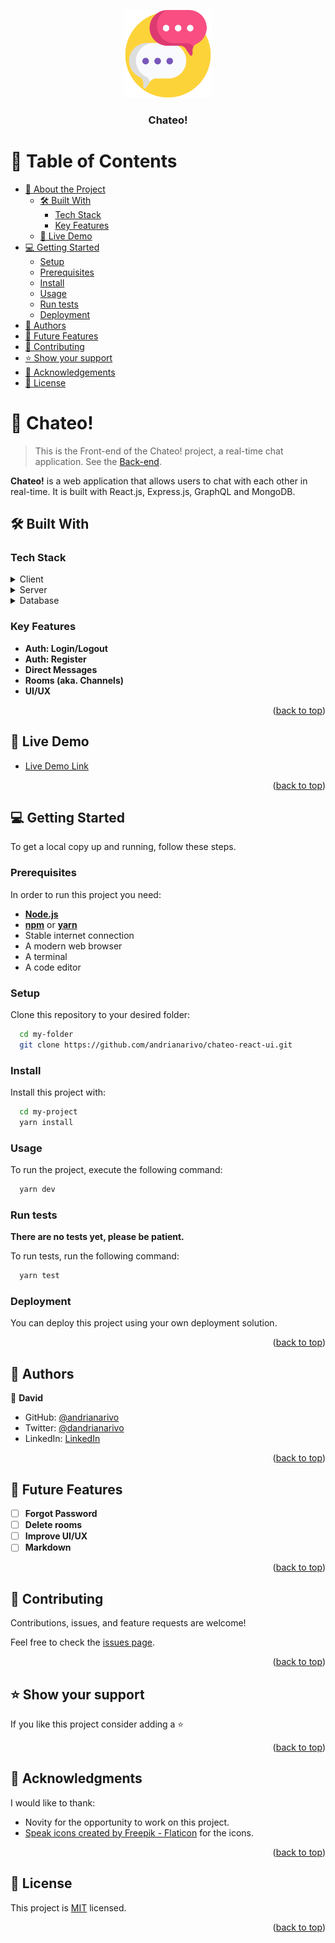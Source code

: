 <a name="readme-top"></a>

<div align="center">
  <img src="src/assets/speak.png" alt="logo" width="140"  height="auto" />
  <br/>

<h3><b>Chateo!</b></h3>

</div>

<!-- TABLE OF CONTENTS -->

# 📗 Table of Contents

- [📖 About the Project](#about-project)
    - [🛠 Built With](#built-with)
        - [Tech Stack](#tech-stack)
        - [Key Features](#key-features)
    - [🚀 Live Demo](#live-demo)
- [💻 Getting Started](#getting-started)
    - [Setup](#setup)
    - [Prerequisites](#prerequisites)
    - [Install](#install)
    - [Usage](#usage)
    - [Run tests](#run-tests)
    - [Deployment](#deployment)
- [👥 Authors](#authors)
- [🔭 Future Features](#future-features)
- [🤝 Contributing](#contributing)
- [⭐️ Show your support](#support)
- [🙏 Acknowledgements](#acknowledgements)
- [📝 License](#license)

<!-- PROJECT DESCRIPTION -->

# 📖 Chateo! <a name="about-project"></a>

> This is the Front-end of the Chateo! project, a real-time chat
> application. See the [Back-end](https://github.com/andrianarivo/chateo-nodejs).

**Chateo!** is a web application that allows users to chat with each other in real-time. It is built with React.js,
Express.js, GraphQL and MongoDB.

## 🛠 Built With <a name="built-with"></a>

### Tech Stack <a name="tech-stack"></a>

<details>
  <summary>Client</summary>
  <ul>
    <li><a href="https://reactjs.org/">React.js</a></li>
  </ul>
</details>

<details>
  <summary>Server</summary>
  <ul>
    <li><a href="https://expressjs.com/">Express.js</a></li>
  </ul>
</details>

<details>
<summary>Database</summary>
  <ul>
    <li><a href="https://www.mongodb.com/">MongoDB</a></li>
    <li>ERD:
      <img src="drawSQL-chateo-export-2023-10-25.png" />
    </li>
  </ul>
</details>

<!-- Features -->

### Key Features <a name="key-features"></a>

- **Auth: Login/Logout**
- **Auth: Register**
- **Direct Messages**
- **Rooms (aka. Channels)**
- **UI/UX**

<p align="right">(<a href="#readme-top">back to top</a>)</p>

<!-- LIVE DEMO -->

## 🚀 Live Demo <a name="live-demo"></a>

- [Live Demo Link](https://dev--astonishing-biscuit-7921d9.netlify.app/login)

<p align="right">(<a href="#readme-top">back to top</a>)</p>

<!-- GETTING STARTED -->

## 💻 Getting Started <a name="getting-started"></a>

To get a local copy up and running, follow these steps.

### Prerequisites

In order to run this project you need:

- **[Node.js](https://nodejs.org/en/)**
- **[npm](https://www.npmjs.com/)** or **[yarn](https://yarnpkg.com/)**
- Stable internet connection
- A modern web browser
- A terminal
- A code editor

### Setup

Clone this repository to your desired folder:

```sh
  cd my-folder
  git clone https://github.com/andrianarivo/chateo-react-ui.git
```

### Install

Install this project with:

```sh
  cd my-project
  yarn install
```

### Usage

To run the project, execute the following command:

```sh
  yarn dev
```

### Run tests

**There are no tests yet, please be patient.**

To run tests, run the following command:

```sh
  yarn test
```

### Deployment

You can deploy this project using your own deployment solution.

<p align="right">(<a href="#readme-top">back to top</a>)</p>

<!-- AUTHORS -->

## 👥 Authors <a name="authors"></a>

👤 **David**

- GitHub: [@andrianarivo](https://github.com/andrianarivo)
- Twitter: [@dandrianarivo](https://twitter.com/dandrianarivo)
- LinkedIn: [LinkedIn](https://linkedin.com/in/andrianarivo)

<p align="right">(<a href="#readme-top">back to top</a>)</p>

<!-- FUTURE FEATURES -->

## 🔭 Future Features <a name="future-features"></a>

- [ ] **Forgot Password**
- [ ] **Delete rooms**
- [ ] **Improve UI/UX**
- [ ] **Markdown**

<p align="right">(<a href="#readme-top">back to top</a>)</p>

<!-- CONTRIBUTING -->

## 🤝 Contributing <a name="contributing"></a>

Contributions, issues, and feature requests are welcome!

Feel free to check the [issues page](https://github.com/andrianarivo/chateo-react-ui/issues/).

<p align="right">(<a href="#readme-top">back to top</a>)</p>

<!-- SUPPORT -->

## ⭐️ Show your support <a name="support"></a>

If you like this project consider adding a ⭐️

<p align="right">(<a href="#readme-top">back to top</a>)</p>

<!-- ACKNOWLEDGEMENTS -->

## 🙏 Acknowledgments <a name="acknowledgements"></a>

I would like to thank:

- Novity for the opportunity to work on this project.
- <a href="https://www.flaticon.com/free-icons/speak" title="speak icons">Speak icons created by Freepik - Flaticon</a>
  for the icons.

<p align="right">(<a href="#readme-top">back to top</a>)</p>

<!-- LICENSE -->

## 📝 License <a name="license"></a>

This project is [MIT](./LICENSE) licensed.

<p align="right">(<a href="#readme-top">back to top</a>)</p>